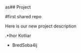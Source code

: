 as## Project

#first shared repo

Here is our new project description

.*Ihor Kotliar


* BredSoba4ij
